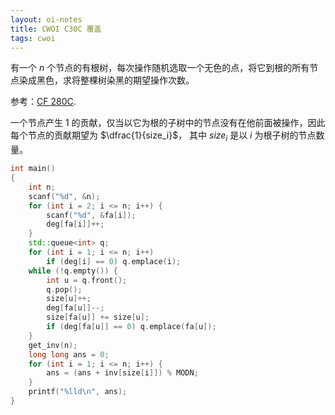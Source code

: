 ```yaml
---
layout: oi-notes
title: CWOI C30C 覆盖
tags: cwoi
---
```


有一个 $n$ 个节点的有根树，每次操作随机选取一个无色的点，将它到根的所有节点染成黑色，求将整棵树染黑的期望操作次数。

参考：[CF 280C](https://codeforces.com/problemset/problem/280/C).

一个节点产生 $1$ 的贡献，仅当以它为根的子树中的节点没有在他前面被操作，因此每个节点的贡献期望为 $\dfrac{1}{size_i}$，
其中 $size_i$ 是以 $i$ 为根子树的节点数量。

```cpp
int main()
{
    int n;
    scanf("%d", &n);
    for (int i = 2; i <= n; i++) {
        scanf("%d", &fa[i]);
        deg[fa[i]]++;
    }
    std::queue<int> q;
    for (int i = 1; i <= n; i++)
        if (deg[i] == 0) q.emplace(i);
    while (!q.empty()) {
        int u = q.front();
        q.pop();
        size[u]++;
        deg[fa[u]]--;
        size[fa[u]] += size[u];
        if (deg[fa[u]] == 0) q.emplace(fa[u]);
    }
    get_inv(n);
    long long ans = 0;
    for (int i = 1; i <= n; i++) {
        ans = (ans + inv[size[i]]) % MODN;
    }
    printf("%lld\n", ans);
}
```